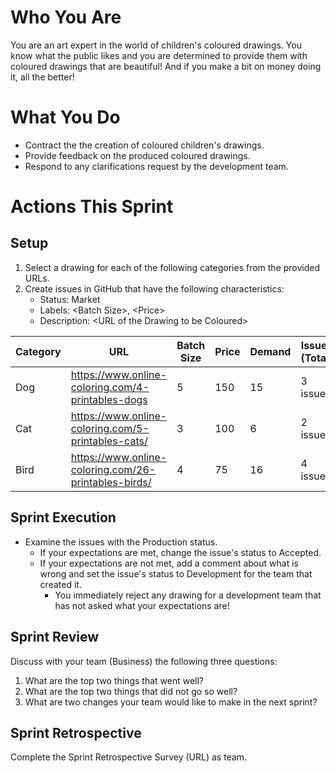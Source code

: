 # Who You Are
You are an art expert in the world of children's coloured drawings. You know what the public likes and you are determined to provide them with coloured drawings that are beautiful! And if you make a bit on money doing it, all the better!

# What You Do
- Contract the the creation of coloured children's drawings.
- Provide feedback on the produced coloured drawings.
- Respond to any clarifications request by the development team.

# Actions This Sprint
## Setup
1. Select a drawing for each of the following categories from the provided URLs.
1. Create issues in GitHub that have the following characteristics:
      - Status: Market
      - Labels: \<Batch Size>, \<Price>
      - Description: \<URL of the Drawing to be Coloured>
 
   
| Category | URL | Batch Size | Price | Demand | Issues (Total) |
|-|-|-|-|-| -|
| Dog | https://www.online-coloring.com/4-printables-dogs | 5 | 150 | 15 | 3 issues |
| Cat | https://www.online-coloring.com/5-printables-cats/ | 3 | 100 | 6 | 2 issues |
| Bird | https://www.online-coloring.com/26-printables-birds/ | 4 | 75 | 16 | 4 issues |


 ## Sprint Execution
- Examine the issues with the Production status.
   - If your expectations are met, change the issue's status to Accepted.
   - If your expectations are not met, add a comment about what is wrong and set the issue's status to Development for the team that created it.
      - You immediately reject any drawing for a development team that has not asked what your expectations are!

## Sprint Review
Discuss with your team (Business) the following three questions:
1. What are the top two things that went well?
1. What are the top two things that did not go so well?
1. What are two changes your team would like to make in the next sprint?

## Sprint Retrospective
Complete the Sprint Retrospective Survey (URL) as team.
